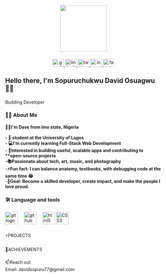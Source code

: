 <!--## Hi there 👋>

<!--
**davethemaverick/davethemaverick** is a ✨ _special_ ✨ repository because its `README.md` (this file) appears on your GitHub profile.

Here are some ideas to get you started:

- 🔭 I’m currently working on ...
- 🌱 I’m currently learning ...
- 👯 I’m looking to collaborate on ...
- 🤔 I’m looking for help with ...
- 💬 Ask me about ...
- 📫 How to reach me: ...
- 😄 Pronouns: ...
- ⚡ Fun fact: ...
-->

<div align="center">
  <img height="150" src="https://media3.giphy.com/media/v1.Y2lkPTc5MGI3NjExOTA3MHFkbGl5ZzQ0ODJuaW02eDl2ZGt5ajZ4MDF2c2M0cGpkYmFlNCZlcD12MV9pbnRlcm5hbF9naWZfYnlfaWQmY3Q9Zw/ZVik7pBtu9dNS/giphy.gif"  />
</div>

###

<div align="center">
  <a href="davidsopuru77@gmail.com" target="_blank">
    <img src="https://raw.githubusercontent.com/maurodesouza/profile-readme-generator/master/src/assets/icons/social/gmail/default.svg" width="37" height="25" alt="gmail logo"  />
  </a>
  <a href="www.linkedin.com/in/ sopuruchukwu-osuagwu" target="_blank">
    <img src="https://raw.githubusercontent.com/maurodesouza/profile-readme-generator/master/src/assets/icons/social/linkedin/default.svg" width="37" height="25" alt="linkedin logo"  />
  </a>
  <a href="https://x.com/davetmaverick" target="_blank">
    <img src="https://raw.githubusercontent.com/maurodesouza/profile-readme-generator/master/src/assets/icons/social/twitter/default.svg" width="37" height="25" alt="twitter logo"  />
  </a>
  <a href="https://www.instagram.com/davethemaverick" target="_blank">
    <img src="https://raw.githubusercontent.com/maurodesouza/profile-readme-generator/master/src/assets/icons/social/instagram/default.svg" width="37" height="25" alt="instagram logo"  />
  </a>
  <a href="https://www.facebook.com/share/17Y2MZ8QEu" target="_blank">
    <img src="https://raw.githubusercontent.com/maurodesouza/profile-readme-generator/master/src/assets/icons/social/facebook/default.svg" width="37" height="25" alt="facebook logo"  />
  </a>
</div>

###

<h2 align="left">Hello there, I'm Sopuruchukwu David Osuagwu 🙋‍♂️</h2>

###

<p align="left">Budding Developer</p>

###

<h3 align="left">👩‍💻  <strong>About Me</strong></h3>

<h4 align="left">🙋‍♂️I'm Dave from Imo state, Nigeria<br><br>- 🏫 student at the University of Lagos<br>- 💻I'm currently learning Full-Stack Web Development<br>- 🚀Interested in building useful, scalable apps and contributing to **open-source projects<br>-📚Passionate about tech, art, music, and photography<br>-⚡Fun fact: I can balance anatomy, textbooks, with debugging code at the same time 😂<br>-🎯Goal: Become a skilled developer, create impact, and make the people I love proud.</h4>

###

<h3 align="left">🛠 Language and tools</h3>

###

<div align="left">
  <img src="https://cdn.jsdelivr.net/gh/devicons/devicon/icons/git/git-original.svg" height="40" alt="git logo"  />
  <img width="12" />
  <img src="https://cdn.jsdelivr.net/gh/devicons/devicon/icons/github/github-original.svg" height="40" alt="github logo"  />
  <img width="12" />
  <img src="https://cdn.jsdelivr.net/gh/devicons/devicon/icons/html5/html5-original.svg" height="40" alt="html5 logo"  />
<img src="https://cdn.jsdelivr.net/gh/devicons/devicon@latest/icons/css3/css3-original.svg" height="40" alt="CSS3 logo">
</div>

###

<p align="left">⚡PROJECTS</p>

###

<p align="left">🥇ACHIEVEMENTS</p>

###

<p align="left">📫Reach out<br>Email: davidsopuru77@gmail.com</p>

###

